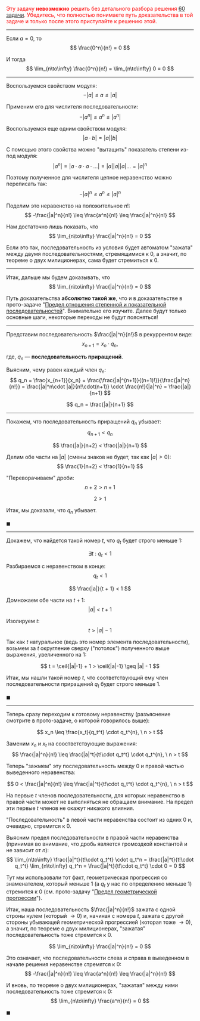 <span style="color: red;">Эту задачу <b>невозможно</b> решить без детального разбора решения <a href="/tasks/60">60 задачи</a>. Убедитесь, что полностью понимаете путь доказательства в той задаче и только после этого приступайте к решению этой.</span>

---

Если $a=0$, то
$$ \frac{0^n}{n!} = 0 $$

И тогда
$$ \lim_{n\to\infty} \frac{0^n}{n!} = \lim_{n\to\infty} 0 = 0 $$

---

Воспользуемся свойством модуля:
$$ -|a| \leq a \leq |a| $$

Применим его для числителя последовательности:
$$ -|a^n| \leq a^n \leq |a^n| $$

Воспользуемся еще одним свойством модуля:
$$ |a\cdot b| = |a||b| $$

С помощью этого свойства можно "вытащить" показатель степени из-под модуля:
$$ |a^n| = |a\cdot a\cdot a\cdot\ldots| = |a||a||a|\ldots = |a|^n $$

Поэтому полученное для числителя цепное неравенство можно переписать так:
$$ -|a|^n \leq a^n \leq |a|^n $$

Поделим это неравенство на положительное $n!$:
$$ -\frac{|a|^n}{n!} \leq \frac{a^n}{n!} \leq \frac{|a|^n}{n!} $$

Нам достаточно лишь показать, что
$$ \lim_{n\to\infty} \frac{|a|^n}{n!} = 0 $$

Если это так, последовательность из условия будет автоматом "зажата" между двумя последовательностями, стремящимися к $0$, а значит, по теореме о двух милиционерах, сама будет стремиться к $0$.

---

Итак, дальше мы будем доказывать, что
$$ \lim_{n\to\infty} \frac{|a|^n}{n!} = 0 $$

Путь доказательства **абсолютно такой же**, что и в доказательстве в прото-задаче "[Предел отношения степенной и показательной последовательностей](/proto/sequences/limits/exp-ratio)".
Внимательно его изучите. Далее будут только основные шаги, некоторые переходы не будут поясняться!

---

Представим последовательность $\frac{|a|^n}{n!}$ в рекуррентом виде:
$$ x_{n+1} = x_n\cdot q_n, $$

где, $q_n$ — **последовательность приращений**.

Выясним, чему равен каждый член $q_n$:
$$ q_n = \frac{x_{n+1}}{x_n} = \frac{\frac{|a|^{n+1}}{(n+1)!}}{\frac{|a|^n}{n!}} = \frac{|a|^n\cdot |a|}{n!\cdot(n+1)} \cdot \frac{n!}{|a|^n} = \frac{|a|}{n+1} $$

$$ q_n = \frac{|a|}{n+1} $$

---

Покажем, что последовательность приращений $q_n$ убывает:
$$ q_{n+1} < q_n $$

$$ \frac{|a|}{n+2} < \frac{|a|}{n+1} $$

Делим обе части на $|a|$ (смены знаков не будет, так как $|a|>0$):
$$ \frac{1}{n+2} < \frac{1}{n+1} $$

"Переворачиваем" дроби:
$$ n+2 > n+1 $$

$$ 2 > 1 $$

Итак, мы доказали, что $q_n$ убывает.

$\blacksquare$

---

Докажем, что найдется такой номер $t$, что $q_t$ будет строго меньше $1$:

$$ \exists t \ : \ q_t < 1 $$

Разбираемся с неравенством в конце:
$$ q_t < 1 $$

$$ \frac{|a|}{t + 1} < 1 $$

Домножаем обе части на $t+1$:
$$ |a| < t +1 $$

Изолируем $t$:
$$ t > |a| - 1 $$

Так как $t$ натуральное (ведь это номер элемента последовательности), возьмем за $t$ округление сверху ("потолок") полученного выше выражения, увеличенного на $1$:

$$ t = \ceil{|a|-1} + 1 > \ceil{|a|-1} \geq |a| - 1 $$

Итак, мы нашли такой номер $t$, что соответствующий ему член последовательности приращений $q_t$ будет строго меньше $1$.

$\blacksquare$

---

Теперь сразу переходим к готовому неравенству (разъяснение смотрите в прото-задаче, о которой говорилось выше):

$$ x_n \leq \frac{x_t}{q_t^t} \cdot q_t^{n}, \ n > t $$

Заменим $x_n$ и $x_t$ на соостветствующие выражения:
$$ \frac{|a|^n}{n!} \leq \frac{|a|^t}{t!\cdot q_t^t} \cdot q_t^{n}, \ n > t $$

Теперь "зажмем" эту последовательность между $0$ и правой частью выведенного неравенства:

$$ 0 < \frac{|a|^n}{n!} \leq \frac{|a|^t}{t!\cdot q_t^t} \cdot q_t^{n}, \ n > t $$

На первые $t$ членов последовательности, для которых неравенство в правой части может не выполняться не обращаем внимание.
На предел эти первые $t$ членов не окажут никакого влияния.

"Последовательность" в левой части неравенства состоит из одних $0$ и, очевидно, стремится к $0$.

Выясним предел последовательности в правой части неравенства (принимая во внимание, что дробь является громоздкой константой и не зависит от $n$):
$$ \lim_{n\to\infty} \frac{|a|^t}{t!\cdot q_t^t} \cdot q_t^n = \frac{|a|^t}{t!\cdot q_t^t} \lim_{n\to\infty} q_t^n = \frac{|a|^t}{t!\cdot q_t^t} \cdot 0 = 0 $$

Тут мы использовали тот факт, геометрическая прогрессия со знаменателем, который меньше $1$ (а $q_t$ у нас по определению меньше $1$) стремится к $0$ (см. прото-задачу "[Предел геометрической прогрессии](/proto/sequences/limits/geometric-progression)").

Итак, наша последовательность $\frac{|a|^n}{n!}$ зажата с одной строны нулем (который $\to 0$) и, начиная с номера $t$, зажата с другой стороны убывающей геометрической прогрессией (которая тоже $\to 0$), а значит, по теореме о двух
милиционерах, "зажатая" последовательность тоже стремится к $0$.

$$ \lim_{n\to\infty} \frac{|a|^n}{n!} = 0 $$

Это означает, что последовательности слева и справа в выведенном в начале решения неравенстве стремятся к $0$:
$$ -\frac{|a|^n}{n!} \leq \frac{a^n}{n!} \leq \frac{|a|^n}{n!} $$

И вновь, по теореме о двух милиционерах, "зажатая" между ними последовательность тоже стремится к $0$:
$$ \lim_{n\to\infty} \frac{a^n}{n!} = 0 $$

$\blacksquare$